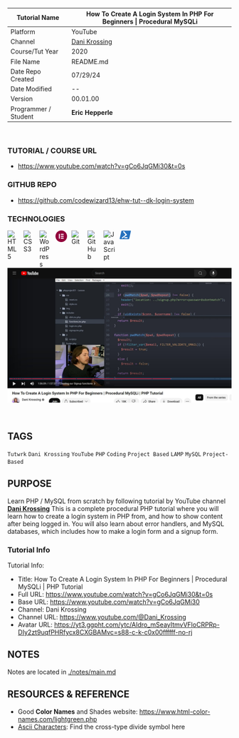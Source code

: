 <link rel="stylesheet" href="notes/css/style.css">

| **Tutorial Name**    | **How To Create A Login System In PHP For Beginners     \| Procedural MySQLi** |
| -------------------- | ------------------------------------------------------------------------------ |
| Platform             | YouTube                                                                        |
| Channel              | [Dani Krossing](https://www.youtube.com/@Dani_Krossing)                        |
| Course/Tut Year      | 2020                                                                           |
| File Name            | README.md                                                                      |
| Date Repo Created    | 07/29/24                                                                       |
| Date Modified        | --                                                                             |
| Version              | 00.01.00                                                                       |
| Programmer / Student | **Eric Hepperle**                                                              |

<br>

### TUTORIAL / COURSE URL

- https://www.youtube.com/watch?v=gCo6JqGMi30&t=0s

### GITHUB REPO

- https://github.com/codewizard13/ehw-tut--dk-login-system



### TECHNOLOGIES

<img align="left" alt="HTML5" title="HTML5" width="26px" src="https://cdn.jsdelivr.net/gh/devicons/devicon/icons/html5/html5-original.svg" style="padding-right:10px;" />

<img align="left" alt="CSS3" title="CSS3" width="26px" src="https://cdn.jsdelivr.net/gh/devicons/devicon/icons/css3/css3-original.svg" style="padding-right:10px;" />

<img align="left" alt="WordPress" title="WordPress" width="26px" src="https://cdn.jsdelivr.net/gh/devicons/devicon/icons/wordpress/wordpress-original.svg" style="padding-right:10px;" />

<img align="left" alt="Elementor" title="Elementor" width="26px" src="pix/Elementor-Logo-Symbol-Red.svg" style="padding-right:10px;" />

<img align="left" alt="Git" title="Git" width="26px" src="https://cdn.jsdelivr.net/gh/devicons/devicon/icons/git/git-original.svg" style="padding-right:10px;" />

<img align="left" alt="GitHub" title="GitHub" width="26px" src="https://user-images.githubusercontent.com/3369400/139448065-39a229ba-4b06-434b-bc67-616e2ed80c8f.png" style="padding-right:10px;" />

<img align="left" alt="JavaScript" title="JavaScript" width="26px" src="https://cdn.jsdelivr.net/gh/devicons/devicon/icons/javascript/javascript-original.svg" style="padding-right:10px;" />

<img align="left" alt="GitHub" title="GitHub" width="26px" src="pix/PowerShell.svg" style="padding-right:10px;" />

<br><br>

![Tutorial Video Screenshot](pix/screen-tutwrk--dk--php-login-system-proc--01--yt.jpg)

<br>

## TAGS

`Tutwrk` `Dani Krossing` `YouTube` `PHP` `Coding` `Project Based` `LAMP` `MySQL` `Project-Based`



## PURPOSE

Learn PHP / MySQL from scratch by following tutorial by YouTube channel **[Dani Krossing](https://www.youtube.com/@Dani_Krossing)** This is a complete procedural PHP tutorial where you will learn how to create a login system in PHP from, and how to show content after being logged in. You will also learn about error handlers, and MySQL databases, which includes how to make a login form and a signup form.


### Tutorial Info

Tutorial Info:
- Title: How To Create A Login System In PHP For Beginners | Procedural MySQLi | PHP Tutorial
- Full URL: https://www.youtube.com/watch?v=gCo6JqGMi30&t=0s
- Base URL: https://www.youtube.com/watch?v=gCo6JqGMi30
- Channel: Dani Krossing
- Channel URL: https://www.youtube.com/@Dani_Krossing
- Avatar URL: https://yt3.ggpht.com/ytc/AIdro_mSeayItmvVFloCRPRp-DIy2zt9uqfPHRfycx8CXGBAMvc=s88-c-k-c0x00ffffff-no-rj

## NOTES

Notes are located in [./notes/main.md](./notes/main.md)

## RESOURCES & REFERENCE

- Good **Color Names** and Shades website: https://www.html-color-names.com/lightgreen.php
- [Ascii Characters](https://www.ascii-code.com/): Find the cross-type divide symbol here